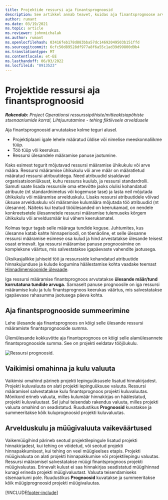 ```yaml
---
title: Projektide ressursi aja finantsprognoosid
description: See artikkel annab teavet, kuidas aja finantsprognoose arvutatakse.
author: rumant
ms.date: 03/19/2021
ms.topic: article
ms.reviewer: johnmichalak
ms.author: rumant
ms.openlocfilehash: 03416feb178d883bba57dc14692049503b151ffd
ms.sourcegitcommit: 6cfc50d89528df977a8f6a55c1ad39d99800d9b4
ms.translationtype: MT
ms.contentlocale: et-EE
ms.lasthandoff: 06/03/2022
ms.locfileid: "8913523"
---
```

# <a name="financial-estimates-for-resource-time-on-projects"></a>Projektide ressursi aja finantsprognoosid

_**Rakendub:** Project Operationsi ressurssipõhiste/mitteaktsiapõhiste stsenaariumide korral,  Lihtjuurutamine - tehing fiktiivsele arveldusele_

Aja finantsprognoosid arvutatakse kolme teguri alusel. 

- Projektiplaani igale lehele määratud üldise või nimelise meeskonnaliikme tüüp. 
- Töö tüüp või keerukus.
- Ressursi ülesandele määramise panuse jaotumine. 

Kaks esimest tegurit mõjutavad ressursi määramise ühikukulu või arve määra. Ressursi määramise ühikukulu või arve määr on määratletud määratud ressursi atribuutidega. Need atribuudid sisaldavad organisatsiooniüksust, kuhu ressurss kuulub, ja ressursi standardrolli. Samuti saate lisada ressursile oma ettevõtte jaoks olulisi kohandatud atribuute (nt standardnimetus või kogemuse tase) ja lasta neil mõjutada ühikukulu või määramise arvelduskulu.
Lisaks ressursi atribuutidele võivad üksuse arvelduskulu või määramise kulumäära mõjutada töö atribuudid (nt ülesanne). Näiteks kui teatud tööülesanded on keerukamad, on nendele konkreetsetele ülesannetele ressursi määramise tulemuseks kõrgem ühikukulu või arveldusmäär kui vähem keerukamatel.   

Kolmas tegur tagab selle määraga tundide koguse. Juhtumites, kus ülesanne katab kahte hinnaperioodi, on tõenäoline, et selle ülesanne ressursi määramise esimese osa kulud ja hind arvestatakse ülesande teisest osast erinevalt. Iga ressursi määramise panuse prognoosimine on kompleksne väärtus, mis salvestatakse igapäevaste vahendite jaotusega.

Üksikasjalikke juhiseid töö ja ressursside kohandatud atribuutide hinnakujunduse ja kulude kogumina häälestamise kohta vaadake teemast [Hinnadimensioonide ülevaade](../pricing-costing/pricing-dimensions-overview.md).

Iga ressursi määramise finantsprognoos arvutatakse **ülesande määr/tund korrutatuna tundide arvuga.**  Sarnaselt panuse prognoosile on iga ressursi määramise kulu ja tulu finantsprognoos keerukas väärtus, mis salvestatakse igapäevase rahasumma jaotusega päeva kohta. 

## <a name="summarizing-financial-estimates-for-time"></a>Aja finantsprognooside summeerimine
Lehe ülesande aja finantsprognoos on kõigi selle ülesande ressursi määramiste finantsprognooside summa.

Ülemülesande kokkuvõtte aja finantsprognoos on kõigi selle alamülesannete finantsprognooside summa. See on projekti eeldatav tööjõukulu. 

![Ressursi prognoosid.](./media/navigation12.png)

## <a name="default-cost-price-and-cost-currency"></a>Vaikimisi omahinna ja kulu valuuta

Vaikimisi omahind pärineb projekti lepinguüksusele lisatud hinnakirjadest. Projekti kuluvaluuta on alati projekti lepinguüksuse valuuta. Ressursi määramisel salvestatakse kulu finantsprognoos projekti kuluvaluutas. Mõnikord erineb valuuta, milles kulumäär hinnakirjas on häälestatud, projekti kuluvaluutast. Sel juhul teisendab rakendus valuuta, milles projekti valuuta omahind on seadistatud. Ruudustikus **Prognoosid** kuvatakse ja summeeritakse kõik kuluprognoosid projekti kuluvaluutas. 

## <a name="default-bill-rate-and-sales-currency"></a>Arvelduskulu ja müügivaluuta vaikeväärtused

Vaikemüügihind pärineb seotud projektilepingule lisatud projekti hinnakirjadest, kui tehing on võidetud, või seotud projekti hinnapakkumisest, kui tehing on veel müügieelses etapis. Projekti müügivaluuta on alati projekti hinnapakkumise või projektilepingu valuutas. Ressursi määramisel salvestatakse müügi finantsprognoos projekti müügivaluutas. Erinevalt kulust ei saa hinnakirjas seadistatud müügihinnad kunagi erineda projekti müügivaluutast. Valuuta teisendamiseks stsenaariumi pole. Ruudustikus **Prognoosid** kuvatakse ja summeeritakse kõik müügiprognoosid projekti müügivaluutas. 

[!INCLUDE[footer-include](../includes/footer-banner.md)]
